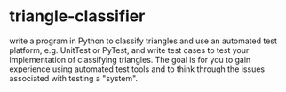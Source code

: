 # triangle-classifier
write a program in Python to classify triangles and use an automated test platform, e.g. UnitTest or PyTest, and write test cases to test your implementation of classifying triangles.  The goal is for you to gain experience using automated test tools and to think through the issues associated with testing a "system". 
